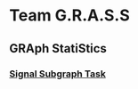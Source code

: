 # Team G.R.A.S.S
## GRAph StatiStics
### [Signal Subgraph Task](https://arxiv.org/abs/1801.07683v1)
